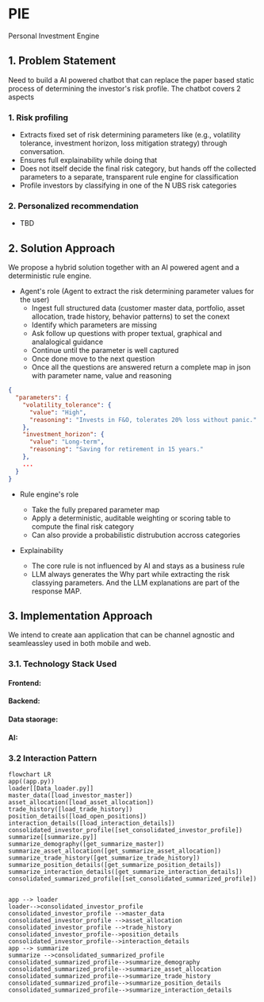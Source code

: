 # PIE
Personal Investment Engine

## 1. Problem Statement

Need to build a AI powered chatbot that can replace the paper based static process of determining the investor's risk profile. The chatbot covers 2 aspects
### 1. Risk profiling
  - Extracts fixed set of risk determining parameters like (e.g., volatility tolerance, investment horizon, loss mitigation strategy) through conversation.
  - Ensures full explainability while doing that
  - Does not itself decide the final risk category, but hands off the collected parameters to a separate, transparent rule engine for classification
  - Profile investors by classifying in one of the N UBS risk categories
### 2.  Personalized recommendation
  - TBD

## 2. Solution Approach
We propose a hybrid solution together with an AI powered agent and a deterministic rule engine.
- Agent's role (Agent to extract the risk determining parameter values for the user)
    - Ingest full structured data (customer master data, portfolio, asset allocation, trade history, behavior patterns) to set the conext
    - Identify which parameters are missing
    - Ask follow up questions with proper textual, graphical and analalogical guidance
    - Continue until the parameter is well captured
    - Once done move to the next question
    - Once all the questions are answered return a complete map in json with parameter name, value and reasoning

```json
{
  "parameters": {
    "volatility_tolerance": {
      "value": "High",
      "reasoning": "Invests in F&O, tolerates 20% loss without panic."
    },
    "investment_horizon": {
      "value": "Long-term",
      "reasoning": "Saving for retirement in 15 years."
    },
    ...
  }
}
```
- Rule engine's role
    - Take the fully prepared parameter map
    - Apply a deterministic, auditable weighting or scoring table to compute the final risk category
    - Can also provide a probabilistic distrubution accross categories
 
 - Explainability
     - The core rule is not influenced by AI and stays as a business rule
     - LLM always generates the Why part while extracting the risk classying parameters. And the LLM explanations are part of the response MAP.
  
  ## 3. Implementation Approach
  We intend to create aan application that can be channel agnostic and seamleassley used in both mobile and web. 
  
  ### 3.1. Technology Stack Used
  #### Frontend:

  #### Backend:

  #### Data staorage:

  #### AI:

  ### 3.2  Interaction Pattern

  ```mermaid
flowchart LR
  app((app.py))
  loader[[Data_loader.py]]
  master_data([load_investor_master])
  asset_allocation([load_asset_allocation])
  trade_history([load_trade_history])
  position_details([load_open_positions])
  interaction_details([load_interaction_details])
  consolidated_investor_profile([set_consolidated_investor_profile])
  summarize[[summarize.py]]
  summarize_demography([get_summarize_master])
  summarize_asset_allocation([get_summarize_asset_allocation])
  summarize_trade_history([get_summarize_trade_history])
  summarize_position_details([get_summarize_position_details])
  summarize_interaction_details([get_summarize_interaction_details])
  consolidated_summarized_profile([set_consolidated_summarized_profile])


  app --> loader
  loader-->consolidated_investor_profile
  consolidated_investor_profile -->master_data
  consolidated_investor_profile -->asset_allocation
  consolidated_investor_profile -->trade_history
  consolidated_investor_profile-->position_details
  consolidated_investor_profile-->interaction_details
  app --> summarize
  summarize -->consolidated_summarized_profile
  consolidated_summarized_profile-->summarize_demography
  consolidated_summarized_profile-->summarize_asset_allocation
  consolidated_summarized_profile-->summarize_trade_history
  consolidated_summarized_profile-->summarize_position_details
  consolidated_summarized_profile-->summarize_interaction_details
  

```



  

